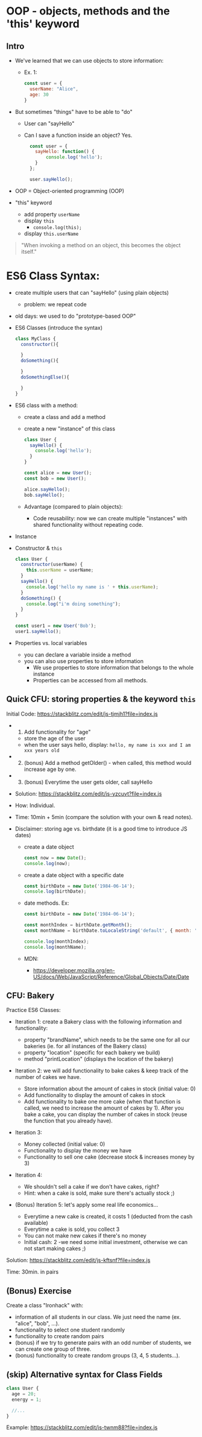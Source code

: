 
# OOP - objects, methods and the 'this' keyword


<!--

Status: complete

-->



## Intro

- We've learned that we can use objects to store information:

  - Ex. 1:

    ```js
    const user = {
      userName: "Alice",
      age: 30
    }
    ```



- But sometimes "things" have to be able to "do"

  - User can "sayHello"

  - Can I save a function inside an object? Yes.

    ```javascript
      const user = {
        sayHello: function() {
            console.log('hello');
        }
      };

      user.sayHello();
    ```

- OOP = Object-oriented programming (OOP) 


- "this" keyword
  - add property `userName`
  - display `this`
    - `console.log(this);`
  - display `this.userName`

> "When invoking a method on an object, this becomes the object itself."





# ES6 Class Syntax:

- create multiple users that can "sayHello" (using plain objects)
  - problem: we repeat code

- old days: we used to do "prototype-based OOP"

- ES6 Classes (introduce the syntax)

  ```js 
  class MyClass {
    constructor(){

    }
    doSomething(){

    }
    doSomethingElse(){

    }
  }
  ```



- ES6 class with a method:
  - create a class and add a method
  - create a new "instance" of this class

    ```javascript
    class User {
      sayHello() {
        console.log('hello');
      }
    }

    const alice = new User();
    const bob = new User();

    alice.sayHello();
    bob.sayHello();
    ```


  - Advantage (compared to plain objects):
    - Code reusability: now we can create multiple "instances" with shared functionality without repeating code.



- Instance


- Constructor & `this`


    ```js
    class User {
      constructor(userName) {
        this.userName = userName;
      }
      sayHello() {
        console.log('hello my name is ' + this.userName);
      }
      doSomething() {
        console.log("i'm doing something");
      }
    }

    const user1 = new User('Bob');
    user1.sayHello();
    ```


- Properties vs. local variables
  - you can declare a variable inside a method
  - you can also use properties to store information
    - We use properties to store information that belongs to the whole instance
    - Properties can be accessed from all methods.




## Quick CFU: storing properties & the keyword `this`


  Initial Code: https://stackblitz.com/edit/js-tjmjh1?file=index.js

  - 1. Add functionality for "age"
    - store the age of the user
    - when the user says hello, display: `hello, my name is xxx and I am xxx years old`

  -  2. (bonus) Add a method getOlder()
    - when called, this method would increase age by one.

  -  3. (bonus) Everytime the user gets older, call sayHello

  - Solution: https://stackblitz.com/edit/js-yzcuvt?file=index.js

  - How: Individual.
  - Time: 10min + 5min (compare the solution with your own & read notes). 




  - Disclaimer: storing age vs. birthdate (it is a good time to introduce JS dates)
    - create a date object

      ```js 
      const now = new Date();
      console.log(now);
      ```


    - create a date object with a specific date

      ```js
      const birthDate = new Date('1984-06-14');
      console.log(birthDate);

      ```


    - date methods. Ex: 
      
      ```js
      const birthDate = new Date('1984-06-14');

      const monthIndex = birthDate.getMonth();
      const monthName = birthDate.toLocaleString('default', { month: 'long' });

      console.log(monthIndex);
      console.log(monthName);

      ```

    
    - MDN:
      - https://developer.mozilla.org/en-US/docs/Web/JavaScript/Reference/Global_Objects/Date/Date




## CFU: Bakery

Practice ES6 Classes:

- Iteration 1: create a Bakery class with the following information and functionality:
  - property "brandName", which needs to be the same one for all our bakeries (ie. for all instances of the Bakery class)
  - property "location" (specific for each bakery we build)
  - method "printLocation" (displays the location of the bakery)

- Iteration 2: we will add functionality to bake cakes & keep track of the number of cakes we have.
  - Store information about the amount of cakes in stock (initial value: 0)
  - Add functionality to display the amount of cakes in stock
  - Add functionality to bake one more cake (when that function is called, we need to increase the amount of cakes by 1). After you bake a cake, you can display the number of cakes in stock (reuse the function that you already have).


- Iteration 3:
  - Money collected (initial value: 0)
  - Functionality to display the money we have
  - Functionality to sell one cake (decrease stock & increases money by 3)

- Iteration 4:
  - We shouldn't sell a cake if we don't have cakes, right?
  - Hint: when a cake is sold, make sure there's actually stock ;)

- (Bonus) Iteration 5: let's apply some real life economics...
  - Everytime a new cake is created, it costs 1 (deducted from the cash available)
  - Everytime a cake is sold, you collect 3
  - You can not make new cakes if there's no money
  - Initial cash: 2 -we need some initial investment, otherwise we can not start making cakes ;)


Solution: https://stackblitz.com/edit/js-kftsnf?file=index.js

Time: 30min. in pairs




## (Bonus) Exercise

Create a class "Ironhack" with:
- information of all students in our class. We just need the name (ex. "alice", "bob", ...).
- functionality to select one student randomly
- functionality to create random pairs
- (bonus) if we try to generate pairs with an odd number of students, we can create one group of three.
- (bonus) functionality to create random groups (3, 4, 5 students...).



## (skip) Alternative syntax for Class Fields

  ```js
  class User {
    age = 20;
    energy = 1;

    //...
  }
  ```

Example: https://stackblitz.com/edit/js-twnm88?file=index.js



